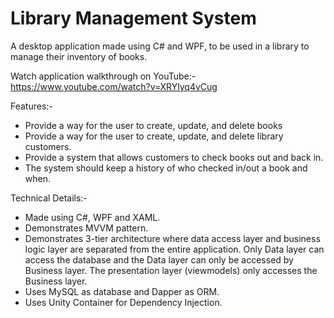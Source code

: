 # Library Management System

A desktop application made using C# and WPF, to be used in a library to manage their inventory of books. 

Watch application walkthrough on YouTube:-
https://www.youtube.com/watch?v=XRYlyq4vCug

Features:-
- Provide a way for the user to create, update, and delete books
- Provide a way for the user to create, update, and delete library customers.
- Provide a system that allows customers to check books out and back in.
- The system should keep a history of who checked in/out a book and when.

Technical Details:-
- Made using C#, WPF and XAML.
- Demonstrates MVVM pattern.
- Demonstrates 3-tier architecture where data access layer and business logic layer are separated from the entire application. 
  Only Data layer can access the database and the Data layer can only be accessed by Business layer. 
  The presentation layer (viewmodels) only accesses the Business layer.
- Uses MySQL as database and Dapper as ORM.
- Uses Unity Container for Dependency Injection.
